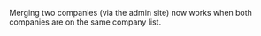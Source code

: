 Merging two companies (via the admin site) now works when both companies are on the same company list.
